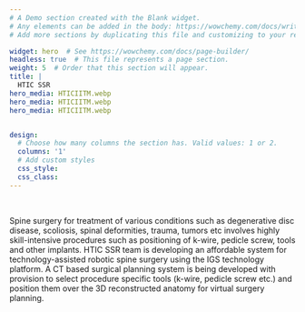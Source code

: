 ```yaml
---
# A Demo section created with the Blank widget.
# Any elements can be added in the body: https://wowchemy.com/docs/writing-markdown-latex/
# Add more sections by duplicating this file and customizing to your requirements.

widget: hero  # See https://wowchemy.com/docs/page-builder/
headless: true  # This file represents a page section.
weight: 5  # Order that this section will appear.
title: |
  HTIC SSR
hero_media: HTICIITM.webp
hero_media: HTICIITM.webp
hero_media: HTICIITM.webp


design:
  # Choose how many columns the section has. Valid values: 1 or 2.
  columns: '1'
  # Add custom styles
  css_style:
  css_class:
---
```


<br>

Spine surgery for treatment of various conditions such as degenerative disc disease, scoliosis, spinal deformities, trauma, tumors etc involves highly skill-intensive procedures such as positioning of k-wire, pedicle screw, tools and other implants. HTIC SSR team is developing an affordable system for technology-assisted robotic spine surgery using the IGS technology platform. A CT based surgical planning system is being developed with provision to select procedure specific tools (k-wire, pedicle screw etc.) and position them over the 3D reconstructed anatomy for virtual surgery planning. 
